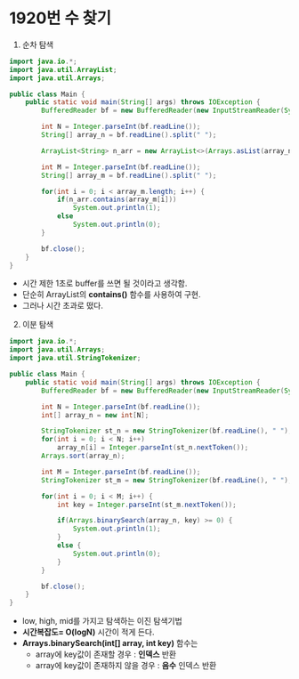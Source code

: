 # 1920번 수 찾기

1. 순차 탐색
```java
import java.io.*;
import java.util.ArrayList;
import java.util.Arrays;

public class Main {
    public static void main(String[] args) throws IOException {
        BufferedReader bf = new BufferedReader(new InputStreamReader(System.in));

        int N = Integer.parseInt(bf.readLine());
        String[] array_n = bf.readLine().split(" ");

        ArrayList<String> n_arr = new ArrayList<>(Arrays.asList(array_n));

        int M = Integer.parseInt(bf.readLine());
        String[] array_m = bf.readLine().split(" ");

        for(int i = 0; i < array_m.length; i++) {
            if(n_arr.contains(array_m[i]))
                System.out.println(1);
            else
                System.out.println(0);
        }

        bf.close();
    }
}
```
+ 시간 제한 1초로 buffer를 쓰면 될 것이라고 생각함.
+ 단순히 ArrayList의 **contains()** 함수를 사용하여 구현.
+ 그러나 시간 초과로 떴다.
2. 이분 탐색
```java
import java.io.*;
import java.util.Arrays;
import java.util.StringTokenizer;

public class Main {
    public static void main(String[] args) throws IOException {
        BufferedReader bf = new BufferedReader(new InputStreamReader(System.in));

        int N = Integer.parseInt(bf.readLine());
        int[] array_n = new int[N];

        StringTokenizer st_n = new StringTokenizer(bf.readLine(), " ");
        for(int i = 0; i < N; i++)
            array_n[i] = Integer.parseInt(st_n.nextToken());
        Arrays.sort(array_n);

        int M = Integer.parseInt(bf.readLine());
        StringTokenizer st_m = new StringTokenizer(bf.readLine(), " ");

        for(int i = 0; i < M; i++) {
            int key = Integer.parseInt(st_m.nextToken());

            if(Arrays.binarySearch(array_n, key) >= 0) {
                System.out.println(1);
            }
            else {
                System.out.println(0);
            }
        }

        bf.close();
    }
}
```
+ low, high, mid를 가지고 탐색하는 이진 탐색기법
+ **시간복잡도= O(logN)** 시간이 적게 든다.
+ **Arrays.binarySearch(int[] array, int key)** 함수는
    + array에 key값이 존재할 경우 : **인덱스** 반환
    + array에 key값이 존재하지 않을 경우 : **음수** 인덱스 반환
